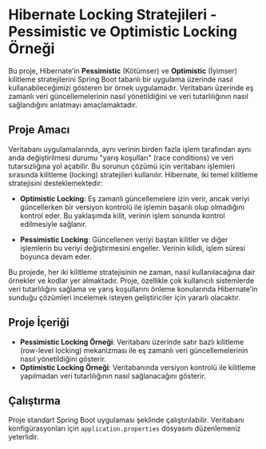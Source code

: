 # Hibernate Locking Stratejileri - Pessimistic ve Optimistic Locking Örneği

Bu proje, Hibernate’in **Pessimistic** (Kötümser) ve **Optimistic** (İyimser) kilitleme stratejilerini Spring Boot tabanlı bir uygulama üzerinde nasıl kullanabileceğimizi gösteren bir örnek uygulamadır. Veritabanı üzerinde eş zamanlı veri güncellemelerinin nasıl yönetildiğini ve veri tutarlılığının nasıl sağlandığını anlatmayı amaçlamaktadır.

## Proje Amacı

Veritabanı uygulamalarında, aynı verinin birden fazla işlem tarafından aynı anda değiştirilmesi durumu "yarış koşulları" (race conditions) ve veri tutarsızlığına yol açabilir. Bu sorunun çözümü için veritabanı işlemleri sırasında kilitleme (locking) stratejileri kullanılır. Hibernate, iki temel kilitleme stratejisini desteklemektedir:

- **Optimistic Locking**: Eş zamanlı güncellemelere izin verir, ancak veriyi güncellerken bir versiyon kontrolü ile işlemin başarılı olup olmadığını kontrol eder. Bu yaklaşımda kilit, verinin işlem sonunda kontrol edilmesiyle sağlanır.

- **Pessimistic Locking**: Güncellenen veriyi baştan kilitler ve diğer işlemlerin bu veriyi değiştirmesini engeller. Verinin kilidi, işlem süresi boyunca devam eder.

Bu projede, her iki kilitleme stratejisinin ne zaman, nasıl kullanılacağına dair örnekler ve kodlar yer almaktadır. Proje, özellikle çok kullanıcılı sistemlerde veri tutarlılığını sağlama ve yarış koşullarını önleme konularında Hibernate’in sunduğu çözümleri incelemek isteyen geliştiriciler için yararlı olacaktır.

## Proje İçeriği

- **Pessimistic Locking Örneği**: Veritabanı üzerinde satır bazlı kilitleme (row-level locking) mekanizması ile eş zamanlı veri güncellemelerinin nasıl yönetildiğini gösterir.
- **Optimistic Locking Örneği**: Veritabanında versiyon kontrolü ile kilitleme yapılmadan veri tutarlılığının nasıl sağlanacağını gösterir.

## Çalıştırma

Proje standart Spring Boot uygulaması şeklinde çalıştırılabilir. Veritabanı konfigürasyonları için `application.properties` dosyasını düzenlemeniz yeterlidir.

